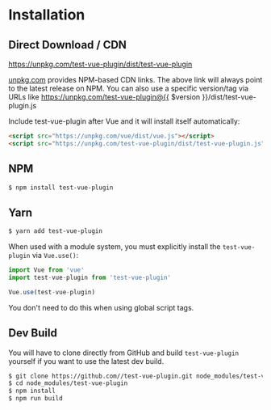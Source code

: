 # Installation

## Direct Download / CDN

https://unpkg.com/test-vue-plugin/dist/test-vue-plugin 

[unpkg.com](https://unpkg.com) provides NPM-based CDN links. The above link will always point to the latest release on NPM. You can also use a specific version/tag via URLs like https://unpkg.com/test-vue-plugin@{{ $version }}/dist/test-vue-plugin.js
 
Include test-vue-plugin after Vue and it will install itself automatically:

```html
<script src="https://unpkg.com/vue/dist/vue.js"></script>
<script src="https://unpkg.com/test-vue-plugin/dist/test-vue-plugin.js"></script>
```

## NPM

```sh
$ npm install test-vue-plugin
```

## Yarn

```sh
$ yarn add test-vue-plugin
```

When used with a module system, you must explicitly install the `test-vue-plugin` via `Vue.use()`:

```javascript
import Vue from 'vue'
import test-vue-plugin from 'test-vue-plugin'

Vue.use(test-vue-plugin)
```

You don't need to do this when using global script tags.

## Dev Build

You will have to clone directly from GitHub and build `test-vue-plugin` yourself if
you want to use the latest dev build.

```sh
$ git clone https://github.com//test-vue-plugin.git node_modules/test-vue-plugin
$ cd node_modules/test-vue-plugin
$ npm install
$ npm run build
```

